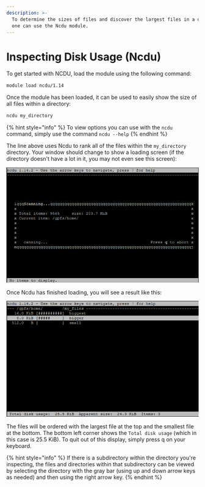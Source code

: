 ```yaml
---
description: >-
  To determine the sizes of files and discover the largest files in a directory,
  one can use the Ncdu module.
---
```


# Inspecting Disk Usage \(Ncdu\)

To get started with NCDU, load the module using the following command:

```bash
module load ncdu/1.14
```

Once the module has been loaded,  it can be used to easily show the size of all files within a directory:

```bash
ncdu my_directory
```

{% hint style="info" %}
To view options you can use with the `ncdu` command, simply use the command `ncdu --help`
{% endhint %}

The line above uses Ncdu to rank all of the files within the `my_directory` directory. Your window should change to show a loading screen \(if the directory doesn't have a lot in it, you may not even see this screen\):

![An example loading screen for Ncdu \(the full directory for the &quot;Current item&quot; has been obscured\)](../.gitbook/assets/image%20%2812%29.png)

Once Ncdu has finished loading, you will see a result like this:

![A list of files and their sizes as displayed in the output of a call to Ncdu](../.gitbook/assets/image%20%2813%29.png)

The files will be ordered with the largest file at the top and the smallest file at the bottom. The bottom left corner shows the `Total disk usage` \(which in this case is 25.5 KiB\). To quit out of this display, simply press q on your keyboard.

{% hint style="info" %}
If  there is a subdirectory within the directory you're inspecting, the files and directories within that subdirectory can be viewed by selecting the directory with the gray bar \(using up and down arrow keys as needed\) and then using the right arrow key.
{% endhint %}

